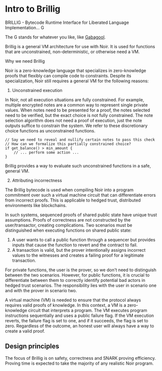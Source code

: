 # Intro to Brillig
BRILLIG - Bytecode Runtime Interface for Liberated Language Implementation... G

The G stands for whatever you like, like [Gabagool](https://en.wikipedia.org/wiki/Gabagool).

Brillig is a general VM architecture for use with Noir.
It is used for functions that are unconstrained, non-deterministic, or otherwise need a VM. 

Why we need Brillig

Noir is a zero-knowledge language that specializes in zero-knowledge proofs that flexibly can compile code to constraints. Despite its specialization, Noir still requires a general VM for the following reasons:

1) Unconstrained execution

In Noir, not all execution situations are fully constrained.
For example, multiple encrypted notes are a common way to represent single private values.
When notes need to be presented for a proof, the notes selected need to be verified, but the exact choice is not fully constrained. 
The note selection algorithm does not need a proof of execution, just the note outputs suffice to constrain the system.
We refer to these discretionary choice functions as unconstrained functions. 
```
// Say we need to reveal and nullify certain notes to pass this check
// How can we formalize this partially constrained choice?
if get_balance() > min_amount {
    // ... perform some action ...
}
```

Brillig provides a way to evaluate such unconstrained functions in a safe, general VM.

2) Attributing incorrectness

The Brillig bytecode is used when compiling Noir into a program commitment over such a virtual machine circuit that can differentiate errors from incorrect proofs. This is applicable to hedged trust, distributed environments like blockchains.

In such systems, sequenced proofs of shared public state have unique trust assumptions. Proofs of correctness are not constructed by the user/transactor, creating complications. Two scenarios must be distinguished when executing functions on shared public state:

1. A user wants to call a public function through a sequencer but provides inputs that cause the function to revert and the contract to fail.
2. A transaction is valid, but the prover intentionally assigns incorrect values to the witnesses and creates a failing proof for a legitimate transaction.

For private functions, the user is the prover, so we don't need to distinguish between the two scenarios. However, for public functions, it is crucial to differentiate between them to correctly identify potential bad actors in hedged trust scenarios. The responsibility lies with the user in scenario one and with the prover in scenario two.

A virtual machine (VM) is needed to ensure that the protocol always requires valid proofs of knowledge. In this context, a VM is a zero-knowledge circuit that interprets a program. The VM executes program instructions sequentially and uses a public failure flag. If the VM execution reverts, the failure flag is set to one, and if it succeeds, the flag is set to zero. Regardless of the outcome, an honest user will always have a way to create a valid proof.

Design principles
--- 

The focus of Brillig is on safety, correctness and SNARK proving efficiency. Proving time is expected to take the majority of any realistic Noir program. 

